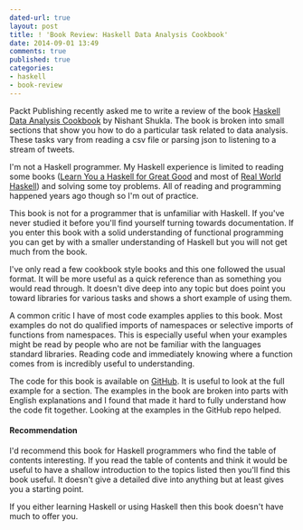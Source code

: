 ```yaml
---
dated-url: true
layout: post
title: ! 'Book Review: Haskell Data Analysis Cookbook'
date: 2014-09-01 13:49
comments: true
published: true
categories:
- haskell
- book-review
---
```


Packt Publishing recently asked me to write a review of the book
[Haskell Data Analysis Cookbook](http://bit.ly/X0YQaL) by Nishant
Shukla. The book is broken into small sections that show you how to do
a particular task related to data analysis. These tasks vary from
reading a csv file or parsing json to listening to a stream of tweets.

I'm not a Haskell programmer. My Haskell experience is limited to
reading some books
([Learn You a Haskell for Great Good](http://learnyouahaskell.com/)
and most of [Real World Haskell](http://realworldhaskell.org/)) and
solving some toy problems. All of reading and programming happened
years ago though so I'm out of practice.

This book is not for a programmer that is unfamiliar with Haskell. If
you've never studied it before you'll find yourself turning towards
documentation. If you enter this book with a solid understanding of
functional programming you can get by with a smaller understanding of
Haskell but you will not get much from the book.

I've only read a few cookbook style books and this one followed the
usual format. It will be more useful as a quick reference than as
something you would read through. It doesn't dive deep into any topic
but does point you toward libraries for various tasks and shows a
short example of using them.

A common critic I have of most code examples applies to this book.
Most examples do not do qualified imports of namespaces or selective
imports of functions from namespaces. This is especially useful when
your examples might be read by people who are not be familiar with the
languages standard libraries. Reading code and immediately knowing
where a function comes from is incredibly useful to understanding.

The code for this book is available on
[GitHub](https://github.com/BinRoot/Haskell-Data-Analysis-Cookbook).
It is useful to look at the full example for a section. The examples
in the book are broken into parts with English explanations and I
found that made it hard to fully understand how the code fit together.
Looking at the examples in the GitHub repo helped.

#### Recommendation ####

I'd recommend this book for Haskell programmers who find the table of
contents interesting. If you read the table of contents and think it
would be useful to have a shallow introduction to the topics listed
then you'll find this book useful. It doesn't give a detailed dive
into anything but at least gives you a starting point.

If you either learning Haskell or using Haskell then this book doesn't
have much to offer you.
